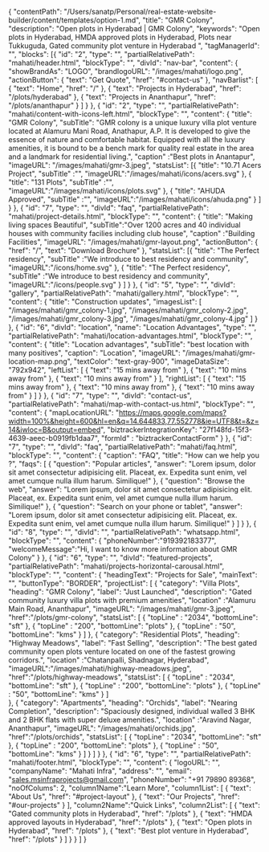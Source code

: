 {
  "contentPath": "/Users/sanatp/Personal/real-estate-website-builder/content/templates/option-1.md",
  "title": "GMR Colony",
  "description": "Open plots in Hyderabad | GMR Colony",
  "keywords": "Open plots in Hyderabad, HMDA approved plots in Hyderabad, Plots near Tukkuguda, Gated community plot venture in Hyderabad ",
  "tagManagerId": "",
  "blocks": [{
      "id": "2",
      "type": "",
      "partialRelativePath": "mahati/header.html",
      "blockType": "",
      "divId": "nav-bar",
      "content": {
        "showBrandAs": "LOGO",
        "brandlogoURL": "/images/mahati/logo.png",
        "actionButton": {
            "text": "Get Quote",
            "href": "#contact-us"
        },
        "navBarlist": [
          {
            "text": "Home",
            "href": "/"
          },
          {
            "text": "Projects in Hyderabad",
            "href": "/plots/hyderabad"
          },
          {
            "text": "Projects in Ananthapur",
            "href": "/plots/ananthapur"
          }
        ]
      }
    },
    {
      "id": "2",
      "type": "",
      "partialRelativePath": "mahati/content-with-icons-left.html",
      "blockType": "",
      "content": {
        "title": "GMR Colony",
        "subTitle": "GMR colony is a unique luxury villa plot venture located at Alamuru Mani Road, Anathapur, A.P. It is developed to give the essence of nature and comfortable habitat. Equipped with all the luxury amenities, it is bound to be a bench mark for quality real estate in the area and a landmark for residential living.",
        "caption" :"Best plots in Anantapur",
        "imageURL": "/images/mahati/gmr-3.jpeg",
        "statsList": [{
             "title": "10.71 Acers Project",
            "subTitle" :"",
            "imageURL":"/images/mahati/icons/acers.svg"
          },
          {
            "title": "131 Plots",
            "subTitle" :"",
            "imageURL":"/images/mahati/icons/plots.svg"
          },
          {
            "title": "AHUDA Approved",
            "subTitle" :"",
            "imageURL":"/images/mahati/icons/ahuda.png"
          }
        ]
      }
    },
    {
      "id": "7",
      "type": "",
      "divId": "faq",
      "partialRelativePath": "mahati/project-details.html",
      "blockType": "",
      "content": {
        "title": "Making living spaces Beautiful",
        "subTitle":"Over 1200 acres and 40 individual houses with community facilies including club house",
        "caption" :"Building Facilities",
        "imageURL": "/images/mahati/gmr-layout.png",
        "actionButton": {
          "href": "/",
          "text": "Download Brochure"
        },
        "statsList": [{
            "title": "The Perfect residency",
            "subTitle" :"We introduce to best residency and community",
            "imageURL":"/icons/home.svg"
          },
          {
            "title": "The Perfect residency",
            "subTitle" :"We introduce to best residency and community",
            "imageURL":"/icons/people.svg"
          }
        ]
      }
    },
    {
      "id": "5",
      "type": "",
      "divId": "gallery",
      "partialRelativePath": "mahati/gallery.html",
      "blockType": "",
      "content": {
        "title": "Construction updates",
        "imagesList": [
          "/images/mahati/gmr_colony-1.jpg",
          "/images/mahati/gmr_colony-2.jpg",
          "/images/mahati/gmr_colony-3.jpg",
          "/images/mahati/gmr_colony-4.jpg"
        ]
      }
    },
    {
      "id": "6",
      "divId": "location",
      "name": "Location Advantages",
      "type": "",
      "partialRelativePath": "mahati/location-advantages.html",
      "blockType": "",
      "content": {
        "title": "Location advantages",
        "subTitle": "best location with many positives",
        "caption": "Location",
        "imageURL": "/images/mahati/gmr-location-map.png",
        "textColor": "text-gray-900",
        "imageDataSize": "792x942",
        "leftList": [
          {
            "text": "15 mins away from"
          },
          {
            "text": "10 mins away from"
          },
          {
            "text": "10 mins away from"
          }
         ],
         "rightList": [
          {
            "text": "15 mins away from"
          },
          {
            "text": "10 mins away from"
          },
          {
            "text": "10 mins away from"
          }
         ]
      }
    },
    {
      "id": "7",
      "type": "",
      "divId": "contact-us",
      "partialRelativePath": "mahati/map-with-contact-us.html",
      "blockType": "",
      "content": {
        "mapLocationURL": "https://maps.google.com/maps?width=100%&height=600&hl=en&q=14.644833,77.552778&ie=UTF8&t=&z=14&iwloc=B&output=embed",
        "biztrackerIntegrationKey": "27f148fd-15f3-4639-aeec-b0919fb1daa7",
        "formId" : "biztrackerContactForm"
      }
    },
    {
      "id": "7",
      "type": "",
      "divId": "faq",
      "partialRelativePath": "mahati/faq.html",
      "blockType": "",
      "content": {
        "caption": "FAQ",
        "title": "How can we help you ?",
        "faqs": [
          {
            "question": "Popular articles",
            "answer": "Lorem ipsum, dolor sit amet consectetur adipisicing elit. Placeat, ex. Expedita sunt enim, vel amet cumque nulla illum harum. Similique!"
          },
          {
            "question": "Browse the web",
            "answer": "Lorem ipsum, dolor sit amet consectetur adipisicing elit. Placeat, ex. Expedita sunt enim, vel amet cumque nulla illum harum. Similique!"
          },
          {
            "question": "Search on your phone or tablet",
            "answer": "Lorem ipsum, dolor sit amet consectetur adipisicing elit. Placeat, ex. Expedita sunt enim, vel amet cumque nulla illum harum. Similique!"
          }
        ]
      }
    },
    {
      "id": "8",
      "type": "",
      "divId": "",
      "partialRelativePath": "whatsapp.html",
      "blockType": "",
      "content": {
        "phoneNumber":"919392183377",
        "welcomeMessage":"Hi, I want to know more information about GMR Colony"
      }
    },
    {
      "id": "6",
      "type": "",
      "divId": "featured-projects",
      "partialRelativePath": "mahati/projects-horizontal-carousal.html",
      "blockType": "",
      "content": {
        "headingText": "Projects for Sale",
        "mainText": "",
        "buttonType": "BORDER",
        "projectList": [
          {
            "category": "Villa Plots",
            "heading": "GMR Colony",
            "label": "Just Launched",
            "description": "Gated community luxury villa plots with premium amenities",
            "location" :"Alamuru Main Road, Ananthapur",
            "imageURL": "/images/mahati/gmr-3.jpeg",
            "href":"/plots/gmr-colony",
            "statsList": [
              {
                "topLine" : "2034",
                "bottomLine": "sft"
              },
              {
                "topLine" : "200",
                "bottomLine": "plots"
              },
              {
                "topLine" : "50",
                "bottomLine": "kms"
              }
            ]
          },
          {
            "category": "Residential Plots",
            "heading": "Highway Meadows",
            "label": "Fast Selling",
            "description": "The best gated community open plots venture located on one of the fastest growing corridors.",
            "location" :"Chatanpalli, Shadnagar, Hyderabad",
            "imageURL":"/images/mahati/highway-meadows.jpeg",
            "href":"/plots/highway-meadows",
            "statsList": [
              {
                "topLine" : "2034",
                "bottomLine": "sft"
              },
              {
                "topLine" : "200",
                "bottomLine": "plots"
              },
              {
                "topLine" : "50",
                "bottomLine": "kms"
              }
            ]        
          },
          {
            "category": "Apartments",
            "heading": "Orchids",
            "label": "Nearing Completion",
            "description": "Spaciously designed, individual walled 3 BHK and 2 BHK flats with super deluxe amenities.",
            "location" :"Aravind Nagar, Ananthapur",
            "imageURL": "/images/mahati/orchids.jpg",
            "href":"/plots/orchids",
            "statsList": [
              {
                "topLine" : "2034",
                "bottomLine": "sft"
              },
              {
                "topLine" : "200",
                "bottomLine": "plots"
              },
              {
                "topLine" : "50",
                "bottomLine": "kms"
              }
            ]
          }
        ]
      }
    },
    {
      "id": "6",
      "type": "",
      "partialRelativePath": "mahati/footer.html",
      "blockType": "",
      "content": {
        "logoURL": "",
        "companyName": "Mahati Infra",
        "address": "",
        "email": "sales.msinfraprojects@gmail.com",
        "phoneNumber": "+91 79890 89368",
        "noOfColums": 2,
        "column1Name":"Learn More",
        "column1List": [
        {
            "text": "About Us",
            "href": "#project-layout"
          },
          {
            "text": "Our Projects",
            "href": "#our-projects"
          }
        ],
        "column2Name":"Quick Links",
        "column2List": [
          {
            "text": "Gated community plots in Hyderabad",
            "href": "/plots"
          },
          {
            "text": "HMDA approved layouts in Hyderabad",
            "href": "/plots"
          },
          {
            "text": "Open plots in Hyderabad",
            "href": "/plots"
          },
          {
            "text": "Best plot venture in Hyderabad",
            "href": "/plots"
          }
        ]
      }
    }
  ]
}

